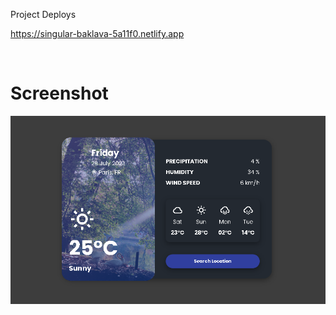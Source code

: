 Project Deploys

https://singular-baklava-5a11f0.netlify.app

<br />

<h1>Screenshot</h1>

<img src="imagem_2024-02-13_223214720.png" />
